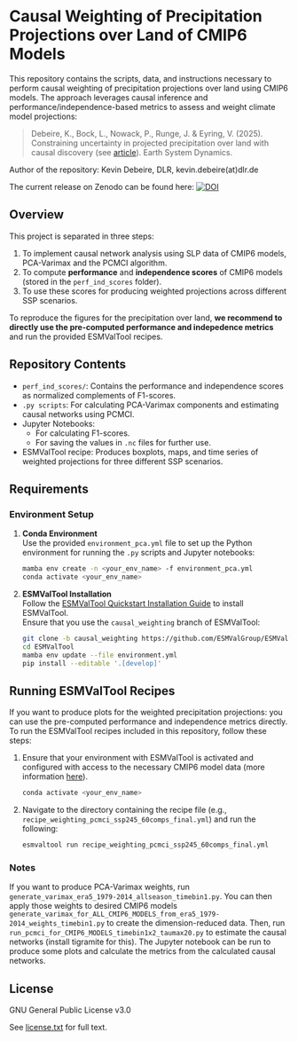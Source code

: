 # Causal Weighting of Precipitation Projections over Land of CMIP6 Models

This repository contains the scripts, data, and instructions necessary to perform causal weighting of precipitation projections over land using CMIP6 models. The approach leverages causal inference and performance/independence-based metrics to assess and weight climate model projections:

> Debeire, K., Bock, L., Nowack, P., Runge, J. & Eyring, V. (2025). Constraining uncertainty in projected precipitation over land with causal discovery  (see [article](https://egusphere.copernicus.org/preprints/2024/egusphere-2024-2656/)). Earth System Dynamics.

Author of the repository: Kevin Debeire, DLR, kevin.debeire(at)dlr.de

The current release on Zenodo can be found here: [![DOI](https://zenodo.org/badge/932154073.svg)](https://zenodo.org/badge/latestdoi/932154073)

## Overview

This project is separated in three steps:
1. To implement causal network analysis using SLP data of CMIP6 models, PCA-Varimax and the PCMCI algorithm.
2. To compute **performance** and **independence scores** of CMIP6 models (stored in the `perf_ind_scores` folder).
3. To use these scores for producing weighted projections across different SSP scenarios.

To reproduce the figures for the precipitation over land, **we recommend to directly use the pre-computed performance and indepedence metrics** and run the provided ESMValTool recipes.

## Repository Contents

- `perf_ind_scores/`: Contains the performance and independence scores as normalized complements of F1-scores.
- `.py scripts`: For calculating PCA-Varimax components and estimating causal networks using PCMCI.
- Jupyter Notebooks:
  - For calculating F1-scores.
  - For saving the values in `.nc` files for further use.
- ESMValTool recipe: Produces boxplots, maps, and time series of weighted projections for three different SSP scenarios.

## Requirements

### Environment Setup

1. **Conda Environment**  
   Use the provided `environment_pca.yml` file to set up the Python environment for running the `.py` scripts and Jupyter notebooks:
   ```bash
   mamba env create -n <your_env_name> -f environment_pca.yml
   conda activate <your_env_name>
   ```

2. **ESMValTool Installation**  
   Follow the [ESMValTool Quickstart Installation Guide](https://docs.esmvaltool.org/en/latest/quickstart/installation.html) to install ESMValTool.  
   Ensure that you use the `causal_weighting` branch of ESMValTool:

   ```bash
   git clone -b causal_weighting https://github.com/ESMValGroup/ESMValTool.git
   cd ESMValTool
   mamba env update --file environment.yml
   pip install --editable '.[develop]'
   ```

## Running ESMValTool Recipes

If you want to produce plots for the weighted precipitation projections: you can use the pre-computed performance and independence metrics directly. To run the ESMValTool recipes included in this repository, follow these steps:

1. Ensure that your environment with ESMValTool is activated and configured with access to the necessary CMIP6 model data (more information [here](https://docs.esmvaltool.org/en/latest/quickstart/configuration.html)).
    ```bash
    conda activate <your_env_name>
    ```
2. Navigate to the directory containing the recipe file (e.g., `recipe_weighting_pcmci_ssp245_60comps_final.yml`) and run the following:

   ```bash
   esmvaltool run recipe_weighting_pcmci_ssp245_60comps_final.yml
   ```

### Notes

If you want to produce PCA-Varimax weights, run `generate_varimax_era5_1979-2014_allseason_timebin1.py`. You can then apply those weights to desired CMIP6 models `generate_varimax_for_ALL_CMIP6_MODELS_from_era5_1979-2014_weights_timebin1.py` to create the dimension-reduced data. Then, run `run_pcmci_for_CMIP6_MODELS_timebin1x2_taumax20.py` to estimate the causal networks (install tigramite for this). The Jupyter notebook can be run to produce some plots and calculate the metrics from the calculated causal networks.

## License
GNU General Public License v3.0

See [license.txt](./license.txt) for full text.
